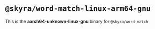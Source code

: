 # `@skyra/word-match-linux-arm64-gnu`

This is the **aarch64-unknown-linux-gnu** binary for `@skyra/word-match`
